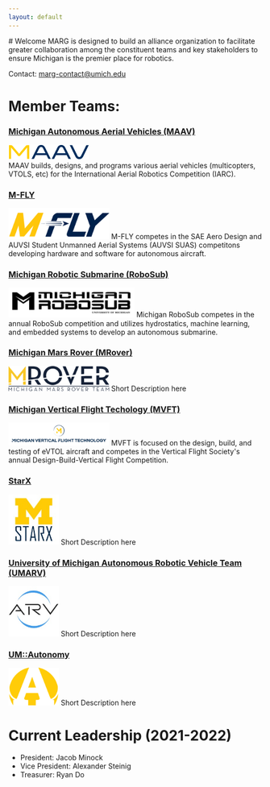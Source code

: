 ```yaml
---
layout: default
---
```

<link rel="shortcut icon" type="image/png" href="/favicon.png">
# Welcome
MARG is designed to build an alliance organization to facilitate greater collaboration among the constituent teams and key stakeholders to ensure Michigan is the premier place for robotics.

Contact: [marg-contact@umich.edu](mailto:marg-contact@umich.edu)
# Member Teams:
### [Michigan Autonomous Aerial Vehicles (MAAV)](http://www.maavumich.org/)
![maav-logo](/assets/imgs/maav-logo.png)    
MAAV builds, designs, and programs various aerial vehicles (multicopters, VTOLS, etc) for the International Aerial Robotics Competition (IARC).
### [M-FLY](http://mfly.engin.umich.edu/)
<img src="/assets/imgs/mfly-logo.png" alt="mfly-logo" width="200"/>    
M-FLY competes in the SAE Aero Design and AUVSI Student Unmanned Aerial Systems (AUVSI SUAS) competitons developing hardware and software for autonomous aircraft.

### [Michigan Robotic Submarine (RoboSub)](https://michiganrobosub.com)
<img src="/assets/imgs/rsub-logo-2.png" alt="rsub-logo" width="250"/>     
Michigan RoboSub competes in the annual RoboSub competition and utilizes hydrostatics, machine learning, and embedded systems to develop an autonomous submarine. 

### [Michigan Mars Rover (MRover)](https://mrover.org/)
<img src="/assets/imgs/mrover-logo.png" alt="mrover-logo" width="200"/>  
Short Description here

### [Michigan Vertical Flight Techology (MVFT)](https://www.mvft.info/)
<img src="/assets/imgs/mvft-logo.jpg" alt="mvft-logo" width="200"/>  
MVFT is focused on the design, build, and testing of eVTOL aircraft and competes in the Vertical Flight Society's annual Design-Build-Vertical Flight Competition.

### [StarX](https://starx.engin.umich.edu/)
<img src="/assets/imgs/starx-logo.jpg" alt="starx-logo" width="100"/>   
Short Description here

### [University of Michigan Autonomous Robotic Vehicle Team (UMARV)](https://maizepages.umich.edu/organization/arv)
<img src="/assets/imgs/arv-logo.jpg" alt="umarv-logo" width="100"/>    
Short Description here

### [UM::Autonomy](https://umautonomy.com/)
<img src="/assets/imgs/uma-logo.png" alt="uma-logo" width="100"/>    
Short Description here

# Current Leadership (2021-2022)
* President: Jacob Minock
* Vice President: Alexander Steinig
* Treasurer: Ryan Do